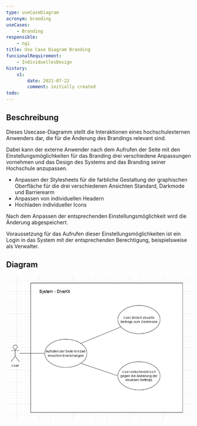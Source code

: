 ```yaml
---
type: useCaseDiagram
acronym: branding
useCases:
    - Branding
responsible: 
    - ngi
title: Use Case Diagram Branding
funcionalRequirement: 
    - IndividuellesDesign
history:
    v1:
        date: 2021-07-22
        comment: initially created
todo: 
---
```


## Beschreibung

Dieses Usecase-Diagramm stellt die Interaktionen eines hochschulexternen Anwenders dar, die für die Änderung des Brandings relevant sind.

Dabei kann der externe Anwender nach dem Aufrufen der Seite mit den Einstellungsmöglichkeiten für das Branding drei verschiedene Anpassungen vornehmen und das Design des Systems and das Branding seiner Hochschule anzupassen.
* Anpassen der Stylesheets für die farbliche Gestaltung der graphischen Oberfläche für die drei verschiedenen Ansichten Standard, Darkmode und Barrierearm
* Anpassen von individuellen Headern
* Hochladen individueller Icons

Nach dem Anpassen der entsprechenden Einstellungsmöglichkeit wird die Änderung abgespeichert.

Voraussetzung für das Aufrufen dieser Einstellungsmöglichkeiten ist ein Login in das System mit der entsprechenden Berechtigung, beispielsweise als Verwalter.

## Diagram

![branding](./diagrams/useCaseDarkmode.jpg)


